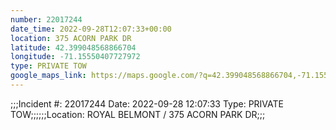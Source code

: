 ```yaml
---
number: 22017244
date_time: 2022-09-28T12:07:33+00:00
location: 375 ACORN PARK DR
latitude: 42.399048568866704
longitude: -71.15550407727972
type: PRIVATE TOW
google_maps_link: https://maps.google.com/?q=42.399048568866704,-71.15550407727972
---
```


;;;Incident #: 22017244  Date: 2022-09-28 12:07:33   Type: PRIVATE TOW;;;;;;Location: ROYAL BELMONT / 375 ACORN PARK DR;;;
